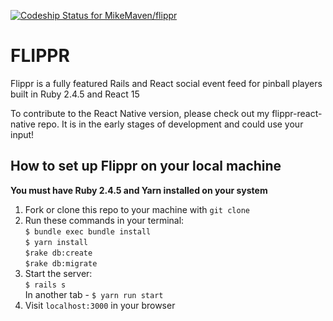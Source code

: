 [![Codeship Status for MikeMaven/flippr](https://app.codeship.com/projects/f631c870-497e-0137-a621-6a504c50fb4c/status?branch=master)](https://app.codeship.com/projects/338186)

# FLIPPR

Flippr is a fully featured Rails and React social event feed for pinball players built in Ruby 2.4.5 and React 15

To contribute to the React Native version, please check out my flippr-react-native repo. It is in the early stages of development and could use your input!

## How to set up Flippr on your local machine

**You must have Ruby 2.4.5 and Yarn installed on your system**
1. Fork or clone this repo to your machine with `git clone`
2. Run these commands in your terminal:<br/>
  `$ bundle exec bundle install`<br/>
  `$ yarn install`<br/>
  `$rake db:create`<br/>
  `$rake db:migrate`<br/>
3. Start the server:<br/>
  `$ rails s`<br/>
   In another tab - `$ yarn run start`
4. Visit `localhost:3000` in your browser
